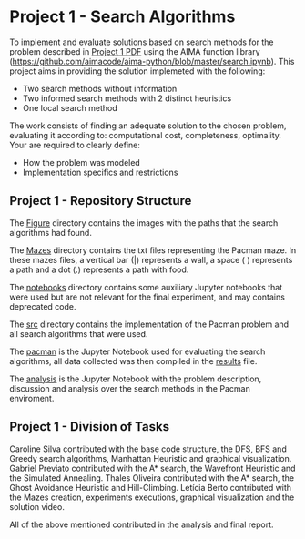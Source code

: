 # Project 1 - Search Algorithms

To implement and evaluate solutions based on search methods for the problem described in [Project 1 PDF](p1.pdf) using the AIMA
function library (https://github.com/aimacode/aima-python/blob/master/search.ipynb). This project aims in
providing the solution implemeted with the following:

- Two search methods without information
- Two informed search methods with 2 distinct heuristics
- One local search method

The work consists of finding an adequate solution to the chosen problem, evaluating it according to: computational
cost, completeness, optimality. Your are required to clearly define:

- How the problem was modeled
- Implementation specifics and restrictions

## Project 1 - Repository Structure

The [Figure](https://github.com/gabrielpreviato/mo416-2020s1-unicamp/tree/master/project1/Figure) directory contains the images with the paths that the search algorithms had found.

The [Mazes](https://github.com/gabrielpreviato/mo416-2020s1-unicamp/tree/master/project1/Mazes) directory contains the txt files representing the Pacman maze.
In these mazes files, a vertical bar (|) represents a wall, a space ( ) represents a path and a dot (.) represents a path with food.

The [notebooks](https://github.com/gabrielpreviato/mo416-2020s1-unicamp/tree/master/project1/notebooks) directory contains some auxiliary Jupyter notebooks that were used but are not relevant for the final experiment, and may contains deprecated code.

The [src](https://github.com/gabrielpreviato/mo416-2020s1-unicamp/tree/master/project1/src) directory contains the implementation of the Pacman problem and all search algorithms that were used.

The [pacman](https://github.com/gabrielpreviato/mo416-2020s1-unicamp/tree/master/project1/pacman.ipynb) is the Jupyter Notebook used for evaluating the search algorithms, all data collected was then compiled in the [results](https://github.com/gabrielpreviato/mo416-2020s1-unicamp/tree/master/project1/results.csv) file.

The [analysis](https://github.com/gabrielpreviato/mo416-2020s1-unicamp/tree/master/project1/analysis.ipynb) is the Jupyter Notebook with the problem description, discussion and analysis over the search methods in the Pacman enviroment.

## Project 1 - Division of Tasks
Caroline Silva contributed with the base code structure, the DFS, BFS and Greedy search algorithms, Manhattan Heuristic and graphical visualization.
Gabriel Previato contributed with the A* search, the Wavefront Heuristic and the Simulated Annealing.
Thales Oliveira contributed with the A* search, the Ghost Avoidance Heuristic and Hill-Climbing.
Letícia Berto contributed with the Mazes creation, experiments executions, graphical visualization and the solution video.

All of the above mentioned contributed in the analysis and final report.
